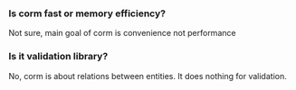 ### Is corm fast or memory efficiency?

Not sure, main goal of corm is convenience not performance

### Is it validation library?

No, corm is about relations between entities. It does nothing for validation.

